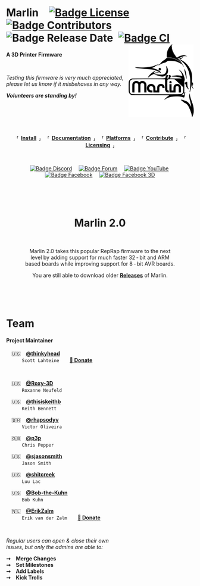 
# Marlin [![Badge License]][License] [![Badge Contributors]][Contributors] ![Badge Release Date] [![Badge CI]][CI] <img align = 'right' width = 175 src = 'buildroot/share/pixmaps/logo/marlin-250.png'/>

**A 3D Printer Firmware**

<br>

*Testing this firmware is very much appreciated, <br>
please let us know if it misbehaves in any way.*

***Volunteers are standing by!***

<br>
<br>
<br>
<br>

<div align = 'center'>

 **⸢ [Install] ⸥**
 **⸢ [Documentation] ⸥**
 **⸢ [Platforms] ⸥**
 **⸢ [Contribute] ⸥**
 **⸢ [Licensing] ⸥**

</div>
   
<br>

<div align = 'center'>
   
 [![Badge Discord]][Discord]
 [![Badge Forum]][Forum]
 [![Badge YouTube]][YouTube]
 [![Badge Facebook]][Facebook]
 [![Badge Facebook 3D]][Facebook 3D]
   
</div>
   
<br>
<br>
<br>

<div align = 'center'>
   
# Marlin 2.0

<br>
   
Marlin 2.0 takes this popular RepRap firmware to the next <br> 
level by adding support for much faster 32 - bit and ARM <br>
based boards while improving support for 8 - bit AVR boards.

You are still able to download older **[Releases]** of Marlin.
   
</div>

<br>
<br>
<br>

# Team

#### Project Maintainer

 🇺🇸 **[@thinkyhead]** <br>
   `Scott Lahteine`  **[🎁 Donate][Donate Scott]**
   
<br>

 🇺🇸 **[@Roxy-3D]** <br>
   `Roxanne Neufeld`

 🇺🇸 **[@thisiskeithb]** <br>
   `Keith Bennett`
 
 🇧🇷 **[@rhapsodyv]** <br>
   `Victor Oliveira`

 🇬🇧 **[@p3p]** <br>
   `Chris Pepper`
 
 🇺🇸 **[@sjasonsmith]** <br>
   `Jason Smith`
 
 🇺🇸 **[@shitcreek]** <br>
   `Luu Lac`
 
 🇺🇸 **[@Bob-the-Kuhn]** <br>
   `Bob Kuhn`
 
 🇳🇱 **[@ErikZalm]** <br>
   `Erik van der Zalm`  **[🎁 Donate][Donate Erik]**

<br>

*Regular users can open & close their own* <br>
*issues, but only the admins are able to:*

**➞ Merge Changes** <br>
**➞ Set Milestones** <br>
**➞ Add Labels** <br>
**➞ Kick Trolls** 

<!----------------------------------------------------------------------------->

[Badge Contributors]: https://img.shields.io/github/contributors/marlinfirmware/marlin.svg?style=flat
[Badge Release Date]: https://img.shields.io/github/release-date/marlinfirmware/marlin.svg?style=flat
[Badge Facebook]: https://img.shields.io/badge/Firmware-1877F2?style=for-the-badge&logo=facebook&logoColor=white
[Badge Facebook 3D]: https://img.shields.io/badge/3D_Printer-1877F2?style=for-the-badge&logo=facebook&logoColor=white
[Badge Discord]: https://img.shields.io/badge/Discord-7289DA?style=for-the-badge&logo=discord&logoColor=white
[Badge YouTube]: https://img.shields.io/badge/Guides-FF0000?style=for-the-badge&logo=youtube&logoColor=white
[Badge License]: https://img.shields.io/badge/GPLv3-blue.svg?style=flat
[Badge Forum]: https://img.shields.io/badge/Forum-76B900?style=for-the-badge&logo=&logoColor=white
[Badge CI]: https://github.com/MarlinFirmware/Marlin/workflows/CI/badge.svg?branch=bugfix-2.0.x

[Platforms]: docs/Platforms.md
[Contribute]: docs/Contribute.md
[Licensing]: docs/Licensing.md
[Install]: docs/Install.md
[License]: LICENSE


[CI]: https://github.com/MarlinFirmware/Marlin/actions
[Contributors]: https://github.com/MarlinFirmware/Marlin/graphs/contributors
[Releases]: https://github.com/MarlinFirmware/Marlin/releases
[bugfix-2.0.x]: https://github.com/MarlinFirmware/Marlin/tree/bugfix-2.0.x
[Issues]: https://github.com/MarlinFirmware/Marlin/issues


[Documentation]: https://marlinfw.org/
[Coding Standards]: http://marlinfw.org/docs/development/coding_standards.html


[Discord]: https://discord.gg/n5NJ59y
[Facebook]: https://www.facebook.com/groups/1049718498464482/
[Forum]: https://forums.reprap.org/list.php?415
[Facebook 3D]: https://www.facebook.com/groups/3Dtechtalk/
[YouTube]: https://www.youtube.com/results?search_query=marlin+configuration


[@thisiskeithb]: https://github.com/thisiskeithb
[@Bob-the-Kuhn]: https://github.com/Bob-the-Kuhn
[@sjasonsmith]: https://github.com/sjasonsmith
[@thinkyhead]: https://github.com/thinkyhead
[@rhapsodyv]: https://github.com/rhapsodyv
[@shitcreek]: https://github.com/shitcreek
[@ErikZalm]: https://github.com/ErikZalm
[@Roxy-3D]: https://github.com/Roxy-3D
[@p3p]: https://github.com/p3p


[Donate Scott]: https://www.thinkyhead.com/donate-to-marlin
[Donate Erik]: https://flattr.com/submit/auto?user_id=ErikZalm&url=https://github.com/MarlinFirmware/Marlin&title=Marlin&language=&tags=github&category=software
